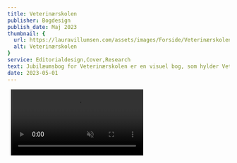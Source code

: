 ```yaml
---
title: Veterinærskolen
publisher: Bogdesign
publish_date: Maj 2023
thumbnail: {
  url: https://lauravillumsen.com/assets/images/Forside/Veterinærskolen_Forside.jpg,
  alt: Veterinærskolen
}
service: Editorialdesign,Cover,Research
text: Jubilæumsbog for Veterinærskolen er en visuel bog, som hylder Veterinærskolens 250-års fødselsdag. Bogen blev designet i forbindelse med et skoleprojekt på Danmarks Medie- og Journalisthøjskole. Bogens indhold er designet efter dansk og engelsk sprog, hvor sprogene er blevet differentieret med forskellige skrifttyper serif og sans serif. Bogen er præget af smukke og interessante fotos af Jens Wejs. Omslaget er pyntet med siametiske grise og en lysegrøn farve, som skal give illusionen af knogler. Snitfarven komplimenterer den grønne farve og skal symbolisere blod. Bogen er sat med skrifttyperne Neue Haas Grotesk og Loretta VF.
date: 2023-05-01
---
```


<img src="https://lauravillumsen.com/assets/images/Veterinærskolen_underside/1_Veterinærskolen_underside.jpg" alt="">
<img src="https://lauravillumsen.com/assets/images/Veterinærskolen_underside/2_Veterinærskolen_underside.jpg" alt="">
<video controls muted autoplay loop>
  <source src="https://lauravillumsen.com/assets/images/Veterinærskolen_underside/3_Veterinæskolen_underside_video.mp4" type="video/mp4">
</video>
<img src="https://lauravillumsen.com/assets/images/Veterinærskolen_underside/4_Veterinærskolen_underside.jpg" alt="">
<img src="https://lauravillumsen.com/assets/images/Veterinærskolen_underside/5_Veterinærskolen_underside.jpg" alt="">
<img src="https://lauravillumsen.com/assets/images/Veterinærskolen_underside/6_Veterinærskolen_underside.jpg" alt="">
<img src="https://lauravillumsen.com/assets/images/Veterinærskolen_underside/7_Veterinærskolen_underside.jpg" alt="">
